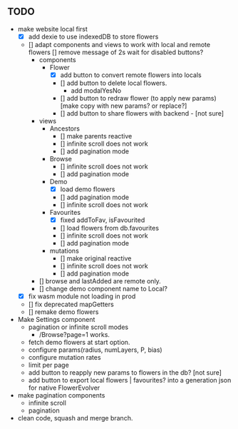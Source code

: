 ## TODO

* make website local first
    + [x] add dexie to use indexedDB to store flowers
    + [] adapt components and views to work with local and remote flowers
		[] remove message of 2s wait for disabled buttons?
        + components
            - Flower
                + [x] add button to convert remote flowers into locals
                + [] add button to delete local flowers.
                    - add modalYesNo
                + [] add button to redraw flower (to apply new params) [make copy with new params? or replace?]
                + [] add button to share flowers with backend - [not sure]
        + views
            - Ancestors
                + [] make parents reactive
                + [] infinite scroll does not work
                + [] add pagination mode
            - Browse
                + [] infinite scroll does not work
                + [] add pagination mode
            - Demo
                + [x] load demo flowers
                + [] add pagination mode
                + [] infinite scroll does not work
            - Favourites
                + [x] fixed addToFav, isFavourited
                + [] load flowers from db.favourites
                + [] infinite scroll does not work
                + [] add pagination mode
            - mutations
                + [] make original reactive
                + [] infinite scroll does not work
                + [] add pagination mode
        + [] browse and lastAdded are remote only.
        + [] change demo component name to Local?
	+ [x] fix wasm module not loading in prod
    + [] fix deprecated mapGetters
    + [] remake demo flowers
* Make Settings component
    + pagination or infinite scroll modes
        - /Browse?page=1 works.
    + fetch demo flowers at start option.
    + configure params(radius, numLayers, P, bias)
    + configure mutation rates
    + limit per page
    + add button to reapply new params to flowers in the db? [not sure]
    + add button to export local flowers | favourites? into a generation json for native FlowerEvolver
* make pagination components
    + infinite scroll
    + pagination
* clean code, squash and merge branch.
